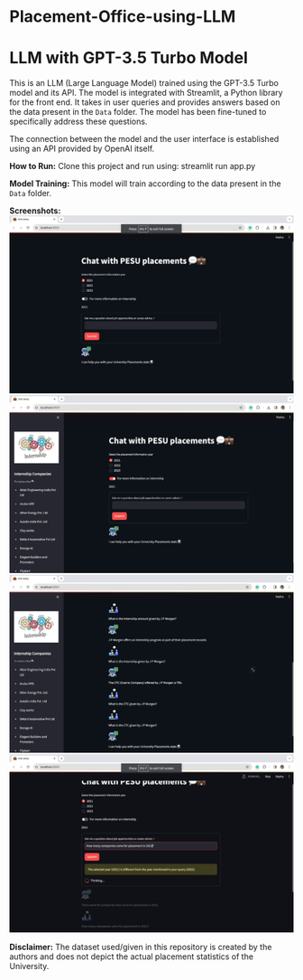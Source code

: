 # Placement-Office-using-LLM

# LLM with GPT-3.5 Turbo Model

This is an LLM (Large Language Model) trained using the GPT-3.5 Turbo model and its API. The model is integrated with Streamlit, a Python library for the front end. It takes in user queries and provides answers based on the data present in the `Data` folder. The model has been fine-tuned to specifically address these questions.

The connection between the model and the user interface is established using an API provided by OpenAI itself.

**How to Run:**
Clone this project and run using: streamlit run app.py


**Model Training:**
This model will train according to the data present in the `Data` folder.

**Screenshots:**
![Screenshot](https://github.com/AdityaX24/Placement-Office-using-LLM/blob/main/Screenshots/LandingPage.jpeg)
![Screenshot](https://github.com/AdityaX24/Placement-Office-using-LLM/blob/main/Screenshots/2.jpeg)
![Screenshot](https://github.com/AdityaX24/Placement-Office-using-LLM/blob/main/Screenshots/Chat.jpeg)
![Screenshot](https://github.com/AdityaX24/Placement-Office-using-LLM/blob/main/Screenshots/ErrorMsg.jpeg)


**Disclaimer:**
The dataset used/given in this repository is created by the authors and does not depict the actual placement statistics of the University.


